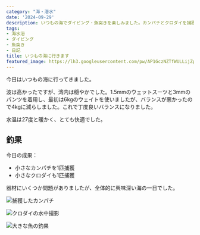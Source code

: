 ```yaml
---
category: "海・潜水"
date: '2024-09-29'
description: いつもの海でダイビング・魚突きを楽しみました。カンパチとクロダイを捕獲し、水温27度の快適な海での体験記。
tags:
- 海水浴
- ダイビング
- 魚突き
- 日記
title: いつもの海に行きます
featured_image: https://lh3.googleusercontent.com/pw/AP1GczNZTfWULLijZpgJBTPXMOPhNbpMhKIoOaAmxSKG2aAVZnsH6YKyusKjzYkMlpjTzhNXRY1V9BKRyKcFJ7pQcECi-70Z9GY0rDiryPHbLLuQV5A2JgbhAVDDwGpjXPNcm8JmbYG0Nn8ALlFHxMUKP5QXjw=s1621?authuser=0
---
```


<!-- 元のGoogle Photosリンク: https://photos.app.goo.gl/MF6HdrAFj6kQPwG87 -->

今日はいつもの海に行ってきました。

波は高かったですが、湾内は穏やかでした。1.5mmのウェットスーツと3mmのパンツを着用し、最初は6kgのウェイトを使いましたが、バランスが悪かったので4kgに減らしました。これで丁度良いバランスになりました。

水温は27度と暖かく、とても快適でした。

## 釣果

今日の成果：
- 小さなカンパチを1匹捕獲
- 小さなクロダイも1匹捕獲

器材にいくつか問題がありましたが、全体的に興味深い海の一日でした。

![捕獲したカンパチ](https://lh3.googleusercontent.com/pw/AP1GczMAjsIlBtGWMJmDiml42e12C_EL1HkSUmT3vXqPZ2mrdQsScESxpFRDqsYVTqJRTjRGXrS89PZrz7E3H3QRAnf3TY9DEoDqO1JcTjsPB36xJyLje2N9=s1621?authuser=0)

![クロダイの水中撮影](https://lh3.googleusercontent.com/pw/AP1GczNY4MuVnMNKaSZeyKs7wSfdKq79W0Mxb-d9PYHxrfWAuFMmw8a7eNjM9xD3t_HeXswgBYDPaWCA0XWmVw3c2siYfXhisYiE0mHukwDnYc0S5f7fgEvZ=s1621?authuser=0)

![大きな魚の釣果](https://lh3.googleusercontent.com/pw/AP1GczNZTfWULLijZpgJBTPXMOPhNbpMhKIoOaAmxSKG2aAVZnsH6YKyusKjzYkMlpjTzhNXRY1V9BKRyKcFJ7pQcECi-70Z9GY0rDiryPHbLLuQV5A2JgbhAVDDwGpjXPNcm8JmbYG0Nn8ALlFHxMUKP5QXjw=s1621?authuser=0)